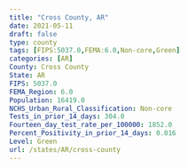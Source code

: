 ```yaml
---
title: "Cross County, AR"
date: 2021-05-11
draft: false
type: county
tags: [FIPS:5037.0,FEMA:6.0,Non-core,Green]
categories: [AR]
County: Cross County
State: AR
FIPS: 5037.0
FEMA_Region: 6.0
Population: 16419.0
NCHS_Urban_Rural_Classification: Non-core
Tests_in_prior_14_days: 304.0
Fourteen_day_test_rate_per_100000: 1852.0
Percent_Positivity_in_prior_14_days: 0.016
Level: Green
url: /states/AR/cross-county
---
```




